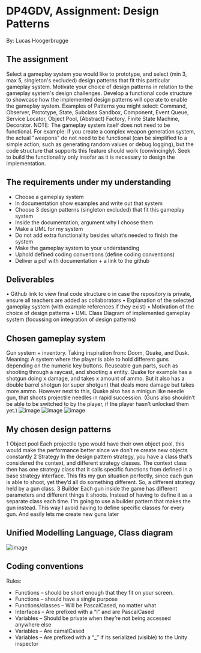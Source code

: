 # DP4GDV, Assignment: Design Patterns
By: Lucas Hoogerbrugge

## The assignment
Select a gameplay system you would like to prototype, and select (min 3, max 5, singleton's excluded) design patterns that fit this particular gameplay system. Motivate your choice of design patterns in relation to the gameplay system's design challenges. Develop a functional code structure to showcase how the implemented design patterns will operate to enable the gameplay system.
Examples of Patterns you might select: Command, Observer, Prototype, State, Subclass Sandbox, Component, Event Queue, Service Locator, Object Pool, (Abstract) Factory, Finite State Machine, Decorator.
NOTE: The gameplay system itself does not need to be functional. For example: if you create a complex weapon generation system, the actual "weapons" do not need to be functional (can be simplified to a simple action, such as generating random values or debug logging), but the code structure that supports this feature should work (convincingly). Seek to build the functionality only insofar as it is necessary to design the implementation. 

## The requirements under my understanding
-	Choose a gameplay system
-	In documentation show examples and write out that system
-	Choose 3 design patterns (singleton excluded) that fit this gameplay system
-	Inside the documentation, argument why I choose them
-	Make a UML for my system
-	Do not add extra functionality besides what’s needed to finish the system
-	Make the gameplay system to your understanding
-	Uphold defined coding conventions (define coding conventions)
-	Deliver a pdf with documentation + a link to the github

## Deliverables
•	Github link to view final code structure
o	in case the repository is private, ensure all teachers are added as collaborators
•	Explanation of the selected gameplay system (with example references if they exist)
•	Motivation of the choice of design patterns
•	UML Class Diagram of implemented gameplay system (focussing on integration of design patterns)
 
## Chosen gameplay system
Gun system + inventory. Taking inspiration from: Doom, Quake, and Dusk.
Meaning: A system where the player is able to hold different guns depending on the numeric key buttons. 
Reuseable gun parts, such as shooting through a raycast, and shooting a entity.
Quake for example has a shotgun doing x damage, and takes x amount of ammo. But it also has a double barrel shotgun (or super shotgun) that deals more damage but takes more ammo.
However next to this, Quake also has a minigun like needle gun, that shoots projectile needles in rapid succession.
(Guns also shouldn’t be able to be switched to by the player, if the player hasn’t unlocked them yet.)
![image](https://github.com/user-attachments/assets/1badcc6a-a851-4516-a383-594e46680ba5)
![image](https://github.com/user-attachments/assets/d6819fc0-6bff-4b73-b748-50d348eadfe5)
![image](https://github.com/user-attachments/assets/03f3d86a-b232-4739-b99e-58a8f3e08f80)
 
## My chosen design patterns
1 Object pool
Each projectile type would have their own object pool, this would make the performance better since we don’t re create new objects constantly
2 Strategy
In the design pattern strategy, you have a class that’s considered the context, and different strategy classes. The context class then has one strategy class that it calls specific functions from defined in a base strategy interface.
This fits my gun situation perfectly, since each gun is able to shoot, yet they’d all do something different. So, a different strategy held by a gun class.
3 Builder
Each gun inside the game has different parameters and different things it shoots. Instead of having to define it as a separate class each time. I’m going to use a builder pattern that makes the gun instead. This way I avoid having to define specific classes for every gun. And easily lets me create new guns later

## Unified Modelling Language, Class diagram
![image](https://github.com/user-attachments/assets/c5e7c677-a8ae-4994-860a-f86048afd646)

## Coding conventions
Rules:
- Functions – should be short enough that they fit on your screen.
- Functions – should have a single purpose
- Functions/classes – Will be PascalCased, no matter what
- Interfaces – Are prefixed with a “I” and are PascalCased
- Variables – Should be private when they’re not being accessed anywhere else
- Variables – Are camalCased
- Variables – Are prefixed with a “_” if its serialized (visible) to the Unity inspector
